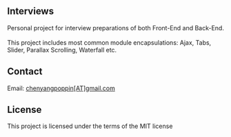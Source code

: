<h2>Interviews</h2>
<p>
  Personal project for interview preparations of both Front-End and Back-End. 
  <br/><br/>
  This project includes most common module encapsulations: Ajax, Tabs, Slider, Parallax Scrolling, Waterfall etc.
</p>

<h2>Contact</h2>
<p>
  Email: <a href="mailto:chenyangpoppin@gmail.com">chenyangpoppin[AT]gmail.com</a>
</p>

<h2>License</h2>
<p>
  This project is licensed under the terms of the MIT license
</p>
